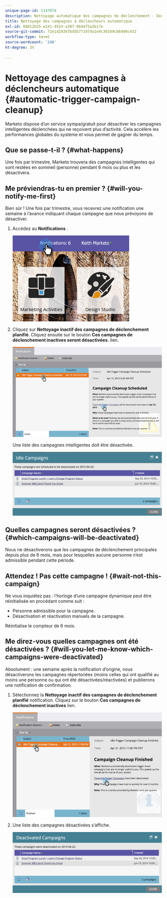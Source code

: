 ```yaml
---
unique-page-id: 1147074
description: Nettoyage automatique des campagnes de déclenchement - Documents Marketo - Documentation du produit
title: Nettoyage des campagnes à déclencheurs automatique
exl-id: 08012b55-e241-4524-a387-9644f5a2b17e
source-git-commit: 72e1d29347bd5b77107da1e9c30169cb6490c432
workflow-type: tm+mt
source-wordcount: '248'
ht-degree: 3%

---
```


# Nettoyage des campagnes à déclencheurs automatique {#automatic-trigger-campaign-cleanup}

Marketo dispose d’un service sympa/gratuit pour désactiver les campagnes intelligentes déclenchées qui ne reçoivent plus d’activité. Cela accélère les performances globales du système et vous permet de gagner du temps.

## Que se passe-t-il ? {#what-happens}

Une fois par trimestre, Marketo trouvera des campagnes intelligentes qui sont restées en sommeil (personne) pendant 6 mois ou plus et les désactivera.

## Me préviendras-tu en premier ? {#will-you-notify-me-first}

Bien sûr ! Une fois par trimestre, vous recevrez une notification une semaine à l’avance indiquant chaque campagne que nous prévoyons de désactiver.

1. Accédez au **Notifications** .

   ![](assets/notifications.png)

1. Cliquez sur **Nettoyage inactif des campagnes de déclenchement planifié**. Cliquez ensuite sur le bouton **Ces campagnes de déclenchement inactives seront désactivées.** lien.

   ![](assets/image2015-4-27-20-3a48-3a35.png)

   Une liste des campagnes intelligentes doit être désactivée.

   ![](assets/image2015-4-27-20-3a35-3a29.png)

## Quelles campagnes seront désactivées ? {#which-campaigns-will-be-deactivated}

Nous ne désactiverons que les campagnes de déclenchement principales depuis plus de 6 mois, mais pour lesquelles aucune personne n’est admissible pendant cette période.

## Attendez ! Pas cette campagne ! {#wait-not-this-campaign}

Ne vous inquiétez pas : l’horloge d’une campagne dynamique peut être réinitialisée en procédant comme suit :

* Personne admissible pour la campagne.
* Désactivation et réactivation manuels de la campagne.

Réinitialise le compteur de 6 mois.

## Me direz-vous quelles campagnes ont été désactivées ? {#will-you-let-me-know-which-campaigns-were-deactivated}

Absolument : une semaine après la notification d’origine, nous désactiverons les campagnes répertoriées (moins celles qui ont qualifié au moins une personne ou qui ont été désactivées/réactivées) et publierons une notification de confirmation.

1. Sélectionnez la **Nettoyage inactif des campagnes de déclenchement planifié** notification. Cliquez sur le bouton **Ces campagnes de déclenchement inactives** lien.

   ![](assets/image2015-4-27-20-3a56-3a41.png)

1. Une liste des campagnes désactivées s’affiche.

   ![](assets/image2015-4-27-20-3a58-3a38.png)
